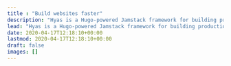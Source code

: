 ```yaml
---
title : "Build websites faster"
description: "Hyas is a Hugo-powered Jamstack framework for building production-ready websites."
lead: "Hyas is a Hugo-powered Jamstack framework for building production-ready websites."
date: 2020-04-17T12:18:10+00:00
lastmod: 2020-04-17T12:18:10+00:00
draft: false
images: []
---
```

